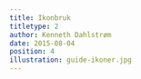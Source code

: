 ```yaml
---
title: Ikonbruk
titletype: 2
author: Kenneth Dahlstrøm
date: 2015-08-04
position: 4
illustration: guide-ikoner.jpg
---
```



